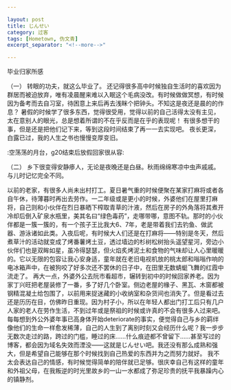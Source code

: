 ```yaml
---

layout: post
title: じんせい
category: 过客
tags: [Hometown, 伪文青]
excerpt_separator: "<!--more-->"

---
```


毕业归家所感
<!--more-->

（一）
转眼的功夫，就这么毕业了。
还记得很多高中时候独自生活时的喜欢因为群居而被迫放弃，唯有凌晨醒来难以入眠这个毛病没改。有时候做做冥想，有时候因为备考而去自习室，待困意上来后再去浅眯个把钟头。不知这是夜还是晨的的作息？
暑假的时候学了很多东西，觉得很受用，觉得以前的自己活得太没有主见，太在意别人的眼光，总是想着所谓的不在乎反而是在乎的表现呢！
有很多想干的事，但是还是把他们记下来，等到这段时间结束了再一一去实现吧。
夜长更深，白露已过，我的人生之书也慢慢变厚变旧。

:空荡荡的月台，g20结束后放假回家很从容:
 
（二）
乡下很变得安静瘆人，无论是夜晚还是白昼。秋雨绵绵寒凉中虫声戚戚。与儿时记忆完全不同。
 
以前的老家，有很多人尚未出村打工。夏日暑气重的时候便聚在某家打麻将或者各自午休，待薄暮时再出去劳作。一二年级或是更小的时候，外婆他们在屋里打麻将，自己则和小伙伴在烈日暴晒下榨取青草的汁液，然后在房子的外角落将其煮开冷却后倒入矿泉水瓶里，美其名曰“绿色毒药”，走哪带哪，意图不轨。那时的小伙伴都是一簇一簇的，有一个孩子王比我大6、7年，老是带着我们去钓鱼、做武器、游泳诸如此类。入夜后呢，有时候大人们还是在打麻将——特别是冬天，然后煮草汁的活动就变成了烤番薯烤土豆，透过墙边的杉树松树抬头遥望星河，旁边小伙伴们也是双眸如星，虽冷得瑟瑟，但火焰炙烤泥土和食物的气味却让人心里暖暖的。它以无限的包容让我心安身适，童年就在老旧电视机放的桃太郎和嗡嗡作响的电冰箱声中，在被狗咬了好多次还不罢休的日子中，在田里无数蜻蜓飞舞的红霞中流走了。
再大一点，外婆外公去阮市看超市，辗转到初中的时候回家养老。因为家丁兴旺把老屋装修了一番，多了好几个卧室。侧边老屋的椽子、黑瓦、木窗都被钢精混凝土给包围了，以前用来捉迷藏的小收纳室和杂货间也消失了。但是看过去还是历历在目，仿佛昨日重现。因为村子小，所以在年轻人都出门打工后只有几户人家的老人在劳作生活，不到过年或是祭祖的时候或许真的不会有很多人过来吧。每每想到外公外婆年事已高身体开始deteriorate的事实，便觉得自己与乡的羁绊像他们的生命一样愈发稀薄，自己的人生到了离别时刻又会经历什么呢？我一步步无数次走过的路，跨过的门槛，睡过的床……什么痕迹都不曾留下……甚至写过的博客，都会因为域名失效而湮没——这就是じんせい吧。我还没有那么成熟和强大，但是希望自己能够在那个时候找到自己热爱的东西并为之而努力就好。
我不太会表达自己的情感，有时候觉得简单的陪伴就已足够。很庆幸自己有这样的童年和外祖父母，在我叛逆的时光里故乡的一山一水都成了弥足珍贵的抚平我暴躁内心的镇静剂。


 
 
 
 
 
 
 
 
 
 
 
 
